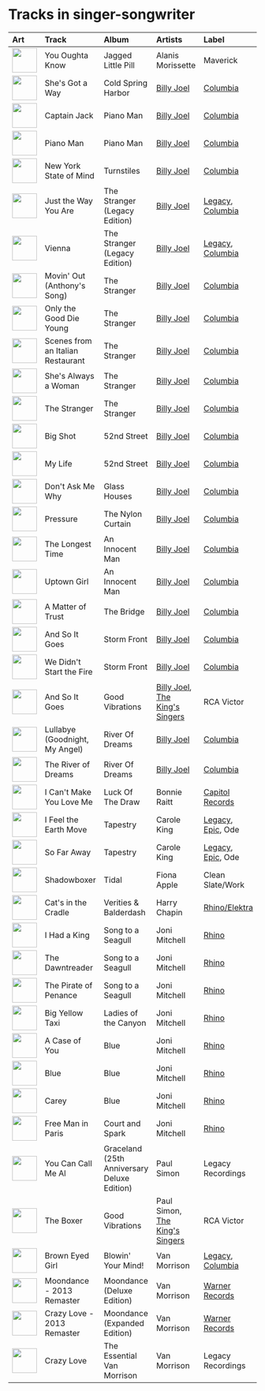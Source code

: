 # Tracks in singer-songwriter

| Art                                                                                              | Track                             | Album                                       | Artists                                                                                        | Label                                                            | 💚   | 🔗                                                          |
|:-------------------------------------------------------------------------------------------------|:----------------------------------|:--------------------------------------------|:-----------------------------------------------------------------------------------------------|:-----------------------------------------------------------------|:----|:-----------------------------------------------------------|
| <img src="https://i.scdn.co/image/ab67616d0000b27392c885317fbe4bfa680109b4" alt="" width="50" /> | You Oughta Know                   | Jagged Little Pill                          | Alanis Morissette                                                                              | Maverick                                                         | 💚   | [🔗](https://open.spotify.com/track/0Dw9z44gXhplDh5HCWZIxP) |
| <img src="https://i.scdn.co/image/ab67616d0000b273431daec5815fd0255437b43b" alt="" width="50" /> | She's Got a Way                   | Cold Spring Harbor                          | [Billy Joel](../artists/billy_joel.md)                                                         | [Columbia](../labels/columbia.md)                                |     | [🔗](https://open.spotify.com/track/3Ie2eLOIj2IhKnzPwXrLbJ) |
| <img src="https://i.scdn.co/image/ab67616d0000b273db9c8abe838bbfb28ed5cc06" alt="" width="50" /> | Captain Jack                      | Piano Man                                   | [Billy Joel](../artists/billy_joel.md)                                                         | [Columbia](../labels/columbia.md)                                | 💚   | [🔗](https://open.spotify.com/track/3igkLltDaiFiMl83IdDBfm) |
| <img src="https://i.scdn.co/image/ab67616d0000b273db9c8abe838bbfb28ed5cc06" alt="" width="50" /> | Piano Man                         | Piano Man                                   | [Billy Joel](../artists/billy_joel.md)                                                         | [Columbia](../labels/columbia.md)                                | 💚   | [🔗](https://open.spotify.com/track/78WVLOP9pN0G3gRLFy1rAa) |
| <img src="https://i.scdn.co/image/ab67616d0000b273d1731f2c0e1c2c8957f35c76" alt="" width="50" /> | New York State of Mind            | Turnstiles                                  | [Billy Joel](../artists/billy_joel.md)                                                         | [Columbia](../labels/columbia.md)                                | 💚   | [🔗](https://open.spotify.com/track/6yjKlmm7vOszkXEUku1EM1) |
| <img src="https://i.scdn.co/image/ab67616d0000b2736ce61113662ecf693b605ee5" alt="" width="50" /> | Just the Way You Are              | The Stranger (Legacy Edition)               | [Billy Joel](../artists/billy_joel.md)                                                         | [Legacy](../labels/legacy.md), [Columbia](../labels/columbia.md) | 💚   | [🔗](https://open.spotify.com/track/49MHCPzvMLXhRjDantBMVH) |
| <img src="https://i.scdn.co/image/ab67616d0000b2736ce61113662ecf693b605ee5" alt="" width="50" /> | Vienna                            | The Stranger (Legacy Edition)               | [Billy Joel](../artists/billy_joel.md)                                                         | [Legacy](../labels/legacy.md), [Columbia](../labels/columbia.md) | 💚   | [🔗](https://open.spotify.com/track/4U45aEWtQhrm8A5mxPaFZ7) |
| <img src="https://i.scdn.co/image/ab67616d0000b2738a6dbac0b74bd2484189ea5f" alt="" width="50" /> | Movin' Out (Anthony's Song)       | The Stranger                                | [Billy Joel](../artists/billy_joel.md)                                                         | [Columbia](../labels/columbia.md)                                | 💚   | [🔗](https://open.spotify.com/track/4cG3ovmC8Hnp9ZsmSZI2O4) |
| <img src="https://i.scdn.co/image/ab67616d0000b2738a6dbac0b74bd2484189ea5f" alt="" width="50" /> | Only the Good Die Young           | The Stranger                                | [Billy Joel](../artists/billy_joel.md)                                                         | [Columbia](../labels/columbia.md)                                | 💚   | [🔗](https://open.spotify.com/track/2xabqm0YNQCTcPteQjJ22K) |
| <img src="https://i.scdn.co/image/ab67616d0000b2738a6dbac0b74bd2484189ea5f" alt="" width="50" /> | Scenes from an Italian Restaurant | The Stranger                                | [Billy Joel](../artists/billy_joel.md)                                                         | [Columbia](../labels/columbia.md)                                | 💚   | [🔗](https://open.spotify.com/track/2rhFaau65TFMv4mACtE9it) |
| <img src="https://i.scdn.co/image/ab67616d0000b2738a6dbac0b74bd2484189ea5f" alt="" width="50" /> | She's Always a Woman              | The Stranger                                | [Billy Joel](../artists/billy_joel.md)                                                         | [Columbia](../labels/columbia.md)                                |     | [🔗](https://open.spotify.com/track/3ILLSvTYvFjjEdbxvQumOb) |
| <img src="https://i.scdn.co/image/ab67616d0000b2738a6dbac0b74bd2484189ea5f" alt="" width="50" /> | The Stranger                      | The Stranger                                | [Billy Joel](../artists/billy_joel.md)                                                         | [Columbia](../labels/columbia.md)                                | 💚   | [🔗](https://open.spotify.com/track/6ByRaaLxtbMFyIzQob2nDT) |
| <img src="https://i.scdn.co/image/ab67616d0000b2731d4675d5a0345bb93686e4b6" alt="" width="50" /> | Big Shot                          | 52nd Street                                 | [Billy Joel](../artists/billy_joel.md)                                                         | [Columbia](../labels/columbia.md)                                |     | [🔗](https://open.spotify.com/track/22wxe2Yc9JzihICXYLGAQ7) |
| <img src="https://i.scdn.co/image/ab67616d0000b2731d4675d5a0345bb93686e4b6" alt="" width="50" /> | My Life                           | 52nd Street                                 | [Billy Joel](../artists/billy_joel.md)                                                         | [Columbia](../labels/columbia.md)                                | 💚   | [🔗](https://open.spotify.com/track/4ZoBC5MhSEzuknIgAkBaoT) |
| <img src="https://i.scdn.co/image/ab67616d0000b27322d5199692d318c28d6c7d9b" alt="" width="50" /> | Don't Ask Me Why                  | Glass Houses                                | [Billy Joel](../artists/billy_joel.md)                                                         | [Columbia](../labels/columbia.md)                                |     | [🔗](https://open.spotify.com/track/6g4vHtdGqD5eEgpf7nKISk) |
| <img src="https://i.scdn.co/image/ab67616d0000b273e5e5f24cf490dfc7041eafc3" alt="" width="50" /> | Pressure                          | The Nylon Curtain                           | [Billy Joel](../artists/billy_joel.md)                                                         | [Columbia](../labels/columbia.md)                                |     | [🔗](https://open.spotify.com/track/3LqvmDtXWXjF7fg8mh8iZh) |
| <img src="https://i.scdn.co/image/ab67616d0000b273814cbc4746358a25c84c62e7" alt="" width="50" /> | The Longest Time                  | An Innocent Man                             | [Billy Joel](../artists/billy_joel.md)                                                         | [Columbia](../labels/columbia.md)                                | 💚   | [🔗](https://open.spotify.com/track/5DH7nDryMhpixm4G4B7RP9) |
| <img src="https://i.scdn.co/image/ab67616d0000b273814cbc4746358a25c84c62e7" alt="" width="50" /> | Uptown Girl                       | An Innocent Man                             | [Billy Joel](../artists/billy_joel.md)                                                         | [Columbia](../labels/columbia.md)                                | 💚   | [🔗](https://open.spotify.com/track/5zA8vzDGqPl2AzZkEYQGKh) |
| <img src="https://i.scdn.co/image/ab67616d0000b273800f95060baebdd6aea0f4b9" alt="" width="50" /> | A Matter of Trust                 | The Bridge                                  | [Billy Joel](../artists/billy_joel.md)                                                         | [Columbia](../labels/columbia.md)                                | 💚   | [🔗](https://open.spotify.com/track/6J212smZzpeOCYQ9DITMSC) |
| <img src="https://i.scdn.co/image/ab67616d0000b2731946747b8692919f98918ec4" alt="" width="50" /> | And So It Goes                    | Storm Front                                 | [Billy Joel](../artists/billy_joel.md)                                                         | [Columbia](../labels/columbia.md)                                | 💚   | [🔗](https://open.spotify.com/track/1u7kQUb3lQcpHaYRfia13A) |
| <img src="https://i.scdn.co/image/ab67616d0000b2731946747b8692919f98918ec4" alt="" width="50" /> | We Didn't Start the Fire          | Storm Front                                 | [Billy Joel](../artists/billy_joel.md)                                                         | [Columbia](../labels/columbia.md)                                |     | [🔗](https://open.spotify.com/track/3Cx4yrFaX8CeHwBMReOWXI) |
| <img src="https://i.scdn.co/image/ab67616d0000b273b13eb2ff19372ac491273a06" alt="" width="50" /> | And So It Goes                    | Good Vibrations                             | [Billy Joel](../artists/billy_joel.md), [The King's Singers](../artists/the_king_s_singers.md) | RCA Victor                                                       |     | [🔗](https://open.spotify.com/track/1v8w3Ve0EYhy8cMlRR92QM) |
| <img src="https://i.scdn.co/image/ab67616d0000b273d81c87cd4fa07351a5d14a71" alt="" width="50" /> | Lullabye (Goodnight, My Angel)    | River Of Dreams                             | [Billy Joel](../artists/billy_joel.md)                                                         | [Columbia](../labels/columbia.md)                                | 💚   | [🔗](https://open.spotify.com/track/4cURHmiuYii52BVbhrGbv0) |
| <img src="https://i.scdn.co/image/ab67616d0000b273d81c87cd4fa07351a5d14a71" alt="" width="50" /> | The River of Dreams               | River Of Dreams                             | [Billy Joel](../artists/billy_joel.md)                                                         | [Columbia](../labels/columbia.md)                                |     | [🔗](https://open.spotify.com/track/30qVCFYKBtAENjTIBA8FPZ) |
| <img src="https://i.scdn.co/image/ab67616d0000b273a1113af3a19a41dc8eec534e" alt="" width="50" /> | I Can't Make You Love Me          | Luck Of The Draw                            | Bonnie Raitt                                                                                   | [Capitol Records](../labels/capitol_records.md)                  |     | [🔗](https://open.spotify.com/track/69uJi5QsBtqlYkGURTBli8) |
| <img src="https://i.scdn.co/image/ab67616d0000b27323350feac07f56d8b96f33d5" alt="" width="50" /> | I Feel the Earth Move             | Tapestry                                    | Carole King                                                                                    | [Legacy](../labels/legacy.md), [Epic](../labels/epic.md), Ode    |     | [🔗](https://open.spotify.com/track/1BWsOxeMx83OrKGCV4gxly) |
| <img src="https://i.scdn.co/image/ab67616d0000b27323350feac07f56d8b96f33d5" alt="" width="50" /> | So Far Away                       | Tapestry                                    | Carole King                                                                                    | [Legacy](../labels/legacy.md), [Epic](../labels/epic.md), Ode    |     | [🔗](https://open.spotify.com/track/4HHge4zAyIw3pkrtFzmwCl) |
| <img src="https://i.scdn.co/image/ab67616d0000b273b254ca0983d65ede8e3d2f7a" alt="" width="50" /> | Shadowboxer                       | Tidal                                       | Fiona Apple                                                                                    | Clean Slate/Work                                                 |     | [🔗](https://open.spotify.com/track/0XMzFZgFvEqH2nEa3iwNUD) |
| <img src="https://i.scdn.co/image/ab67616d0000b273315994fdfb86d9bcb40337ba" alt="" width="50" /> | Cat's in the Cradle               | Verities & Balderdash                       | Harry Chapin                                                                                   | [Rhino/Elektra](../labels/elektra.md)                            | 💚   | [🔗](https://open.spotify.com/track/2obblQ6tcePeOEVJV6nEGD) |
| <img src="https://i.scdn.co/image/ab67616d0000b273b4844a368bd9679f1db5a4fb" alt="" width="50" /> | I Had a King                      | Song to a Seagull                           | Joni Mitchell                                                                                  | [Rhino](../labels/rhino.md)                                      | 💚   | [🔗](https://open.spotify.com/track/6rj2z2taVIxPRnzx5LJkGm) |
| <img src="https://i.scdn.co/image/ab67616d0000b273b4844a368bd9679f1db5a4fb" alt="" width="50" /> | The Dawntreader                   | Song to a Seagull                           | Joni Mitchell                                                                                  | [Rhino](../labels/rhino.md)                                      | 💚   | [🔗](https://open.spotify.com/track/0KE9YElZqPumrpm9ovtXlN) |
| <img src="https://i.scdn.co/image/ab67616d0000b273b4844a368bd9679f1db5a4fb" alt="" width="50" /> | The Pirate of Penance             | Song to a Seagull                           | Joni Mitchell                                                                                  | [Rhino](../labels/rhino.md)                                      |     | [🔗](https://open.spotify.com/track/53QbBfo0PTUKfOBM0YoPU7) |
| <img src="https://i.scdn.co/image/ab67616d0000b2730058fcf8f649ae1b05f6c163" alt="" width="50" /> | Big Yellow Taxi                   | Ladies of the Canyon                        | Joni Mitchell                                                                                  | [Rhino](../labels/rhino.md)                                      | 💚   | [🔗](https://open.spotify.com/track/6UkMcAA19lTdjs22jtB7o2) |
| <img src="https://i.scdn.co/image/ab67616d0000b273e9f77be85457110ebf304da7" alt="" width="50" /> | A Case of You                     | Blue                                        | Joni Mitchell                                                                                  | [Rhino](../labels/rhino.md)                                      | 💚   | [🔗](https://open.spotify.com/track/7shVwhUdVbHpykOfbzvDc1) |
| <img src="https://i.scdn.co/image/ab67616d0000b273e9f77be85457110ebf304da7" alt="" width="50" /> | Blue                              | Blue                                        | Joni Mitchell                                                                                  | [Rhino](../labels/rhino.md)                                      |     | [🔗](https://open.spotify.com/track/1yWIsH3TC51gmzvQxZNCQC) |
| <img src="https://i.scdn.co/image/ab67616d0000b273e9f77be85457110ebf304da7" alt="" width="50" /> | Carey                             | Blue                                        | Joni Mitchell                                                                                  | [Rhino](../labels/rhino.md)                                      | 💚   | [🔗](https://open.spotify.com/track/11dUk8E2z8Oj1JURwl7GJd) |
| <img src="https://i.scdn.co/image/ab67616d0000b273909f0333c8c1a821a7eea703" alt="" width="50" /> | Free Man in Paris                 | Court and Spark                             | Joni Mitchell                                                                                  | [Rhino](../labels/rhino.md)                                      | 💚   | [🔗](https://open.spotify.com/track/2by5mqpQ1ZP2G5FOIccMnu) |
| <img src="https://i.scdn.co/image/ab67616d0000b27309880a7b8636c5a0615dc0c8" alt="" width="50" /> | You Can Call Me Al                | Graceland (25th Anniversary Deluxe Edition) | Paul Simon                                                                                     | Legacy Recordings                                                |     | [🔗](https://open.spotify.com/track/0qxYx4F3vm1AOnfux6dDxP) |
| <img src="https://i.scdn.co/image/ab67616d0000b273b13eb2ff19372ac491273a06" alt="" width="50" /> | The Boxer                         | Good Vibrations                             | Paul Simon, [The King's Singers](../artists/the_king_s_singers.md)                             | RCA Victor                                                       |     | [🔗](https://open.spotify.com/track/5lRqY3uEKRCqSA0vXI4Lf7) |
| <img src="https://i.scdn.co/image/ab67616d0000b2733f29a976eea00141514ab936" alt="" width="50" /> | Brown Eyed Girl                   | Blowin' Your Mind!                          | Van Morrison                                                                                   | [Legacy](../labels/legacy.md), [Columbia](../labels/columbia.md) | 💚   | [🔗](https://open.spotify.com/track/3yrSvpt2l1xhsV9Em88Pul) |
| <img src="https://i.scdn.co/image/ab67616d0000b273f22514855a9a8356664340fb" alt="" width="50" /> | Moondance - 2013 Remaster         | Moondance (Deluxe Edition)                  | Van Morrison                                                                                   | [Warner Records](../labels/warner_records.md)                    | 💚   | [🔗](https://open.spotify.com/track/683b4ikwa62JevCjwrmfg6) |
| <img src="https://i.scdn.co/image/ab67616d0000b27369bb57791f9859f2695391f7" alt="" width="50" /> | Crazy Love - 2013 Remaster        | Moondance (Expanded Edition)                | Van Morrison                                                                                   | [Warner Records](../labels/warner_records.md)                    |     | [🔗](https://open.spotify.com/track/2hjAc6x8EoSLhGxRNg8KEw) |
| <img src="https://i.scdn.co/image/ab67616d0000b2738f09dd4d56cde1a2cda18604" alt="" width="50" /> | Crazy Love                        | The Essential Van Morrison                  | Van Morrison                                                                                   | Legacy Recordings                                                |     | [🔗](https://open.spotify.com/track/04glHdRn4SgTADxKoKzOoO) |
